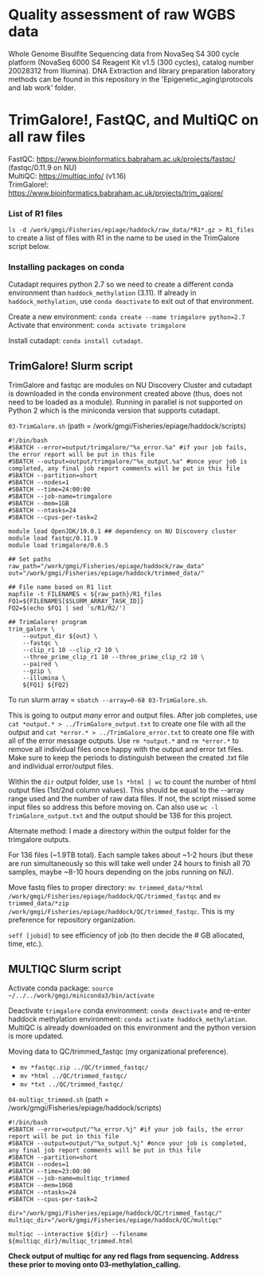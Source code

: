 # Quality assessment of raw WGBS data 

Whole Genome Bisulfite Sequencing data from NovaSeq S4 300 cycle platform (NovaSeq 6000 S4 Reagent Kit v1.5 (300 cycles), catalog number 20028312 from Illumina). DNA Extraction and library preparation laboratory methods can be found in this repository in the 'Epigenetic_aging\protocols and lab work' folder. 

# TrimGalore!, FastQC, and MultiQC on all raw files 

FastQC: https://www.bioinformatics.babraham.ac.uk/projects/fastqc/ (fastqc/0.11.9 on NU)  
MultiQC: https://multiqc.info/ (v1.16)  
TrimGalore!: https://www.bioinformatics.babraham.ac.uk/projects/trim_galore/ 

### List of R1 files 

`ls -d /work/gmgi/Fisheries/epiage/haddock/raw_data/*R1*.gz > R1_files` to create a list of files with R1 in the name to be used in the TrimGalore script below.

### Installing packages on conda 

Cutadapt requires python 2.7 so we need to create a different conda environment than `haddock_methylation` (3.11). If already in `haddock_methylation`, use `conda deactivate` to exit out of that environment. 

Create a new environment: `conda create --name trimgalore python=2.7`  
Activate that environment: `conda activate trimgalore`

Install cutadapt: `conda install cutadapt`.

## TrimGalore! Slurm script 

TrimGalore and fastqc are modules on NU Discovery Cluster and cutadapt is downloaded in the conda environment created above (thus, does not need to be loaded as a module). Running in parallel is not supported on Python 2 which is the miniconda version that supports cutadapt.

`03-TrimGalore.sh` (path = /work/gmgi/Fisheries/epiage/haddock/scripts)

```
#!/bin/bash
#SBATCH --error=output/trimgalore/"%x_error.%a" #if your job fails, the error report will be put in this file
#SBATCH --output=output/trimgalore/"%x_output.%a" #once your job is completed, any final job report comments will be put in this file
#SBATCH --partition=short
#SBATCH --nodes=1
#SBATCH --time=24:00:00
#SBATCH --job-name=trimgalore
#SBATCH --mem=1GB
#SBATCH --ntasks=24
#SBATCH --cpus-per-task=2

module load OpenJDK/19.0.1 ## dependency on NU Discovery cluster 
module load fastqc/0.11.9
module load trimgalore/0.6.5

## Set paths
raw_path="/work/gmgi/Fisheries/epiage/haddock/raw_data"
out="/work/gmgi/Fisheries/epiage/haddock/trimmed_data/"

## File name based on R1 list
mapfile -t FILENAMES < ${raw_path}/R1_files
FQ1=${FILENAMES[$SLURM_ARRAY_TASK_ID]}
FQ2=$(echo $FQ1 | sed 's/R1/R2/')

## TrimGalore! program
trim_galore \
    --output_dir ${out} \
    --fastqc \
    --clip_r1 10 --clip_r2 10 \
    --three_prime_clip_r1 10 --three_prime_clip_r2 10 \
    --paired \
    --gzip \
    --illumina \
    ${FQ1} ${FQ2}
```

To run slurm array = `sbatch --array=0-68 03-TrimGalore.sh`.

This is going to output *many* error and output files. After job completes, use `cat *output.* > ../TrimGalore_output.txt` to create one file with all the output and `cat *error.* > ../TrimGalore_error.txt` to create one file with all of the error message outputs. Use `rm *output.*` and `rm *error.*` to remove all individual files once happy with the output and error txt files. Make sure to keep the periods to distinguish between the created .txt file and individual error/output files. 

Within the `dir` output folder, use `ls *html | wc` to count the number of html output files (1st/2nd column values). This should be equal to the --array range used and the number of raw data files. If not, the script missed some input files so address this before moving on. Can also use `wc -l TrimGalore_output.txt` and the output should be 136 for this project. 

Alternate method: I made a directory within the output folder for the trimgalore outputs.

For 136 files (~1.9TB total). Each sample takes about ~1-2 hours (but these are run simultaneously so this will take well under 24 hours to finish all 70 samples, maybe ~8-10 hours depending on the jobs running on NU). 

Move fastq files to proper directory: `mv trimmed_data/*html /work/gmgi/Fisheries/epiage/haddock/QC/trimmed_fastqc` and `mv trimmed_data/*zip /work/gmgi/Fisheries/epiage/haddock/QC/trimmed_fastqc`. This is my preference for repository organization. 

`seff [jobid]` to see efficiency of job (to then decide the # GB allocated, time, etc.). 

## MULTIQC Slurm script 

Activate conda package: `source ~/../../work/gmgi/miniconda3/bin/activate`

Deactivate `trimgalore` conda environment: `conda deactivate` and re-enter haddock methylation environment: `conda activate haddock_methylation`. MultiQC is already downloaded on this environment and the python version is more updated. 

Moving data to QC/trimmed_fastqc (my organizational preference).   
- `mv *fastqc.zip ../QC/trimmed_fastqc/`  
- `mv *html ../QC/trimmed_fastqc/`  
- `mv *txt ../QC/trimmed_fastqc/` 

`04-multiqc_trimmed.sh` (path = /work/gmgi/Fisheries/epiage/haddock/scripts)

```
#!/bin/bash
#SBATCH --error=output/"%x_error.%j" #if your job fails, the error report will be put in this file
#SBATCH --output=output/"%x_output.%j" #once your job is completed, any final job report comments will be put in this file
#SBATCH --partition=short
#SBATCH --nodes=1
#SBATCH --time=23:00:00
#SBATCH --job-name=multiqc_trimmed
#SBATCH --mem=10GB
#SBATCH --ntasks=24
#SBATCH --cpus-per-task=2

dir="/work/gmgi/Fisheries/epiage/haddock/QC/trimmed_fastqc/"
multiqc_dir="/work/gmgi/Fisheries/epiage/haddock/QC/multiqc"

multiqc --interactive ${dir} --filename ${multiqc_dir}/multiqc_trimmed.html
```

**Check output of multiqc for any red flags from sequencing. Address these prior to moving onto 03-methylation_calling.**

